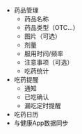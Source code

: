 - 药品管理
	- 药品名称
	- 药品类型（OTC...）
	- 图片（可选）
	- 剂量
	- 服用时间/频率
	- 注意事项（可选）
	- 吃药统计
- 吃药提醒
	- 通知
	- 已吃确认
	- 漏吃定时提醒
- 吃药日历
- 与健康App数据同步